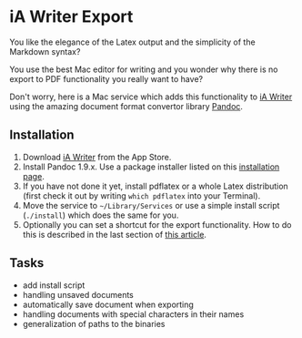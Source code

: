 # iA Writer Export

You like the elegance of the Latex output and the simplicity of the Markdown syntax?

You use the best Mac editor for writing and you wonder why there is no export to PDF functionality you really want to have?

Don't worry, here is a Mac service which adds this functionality to [iA Writer](http://www.iawriter.com/) using the amazing document format convertor library [Pandoc](http://johnmacfarlane.net/pandoc/).

## Installation

1. Download [iA Writer](http://itunes.apple.com/app/id439623248?mt=12) from the App Store.
2. Install Pandoc 1.9.x. Use a package installer listed on this [installation page](http://johnmacfarlane.net/pandoc/installing.html).
3. If you have not done it yet, install pdflatex or a whole Latex distribution (first check it out by writing ```which pdflatex``` into your Terminal). 
4. Move the service to ```~/Library/Services``` or use a simple install script (```./install```) which does the same for you.
5. Optionally you can set a shortcut for the export functionality. How to do this is described in the last section of [this article](http://www.makeuseof.com/tag/how-to-create-your-own-services-menus-mac/). 

## Tasks

- add install script
- handling unsaved documents
- automatically save document when exporting
- handling documents with special characters in their names
- generalization of paths to the binaries